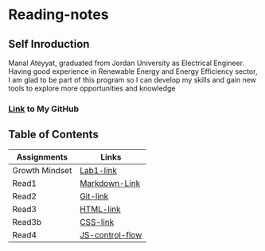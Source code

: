 # Reading-notes

## Self Inroduction 
Manal Ateyyat, graduated from Jordan University as Electrical Engineer. 
Having good experience in Renewable Energy and Energy Efficiency sector, I am glad to be part of this program so I can develop my skills and gain new tools to explore more opportunities and knowledge
### [Link](https://github.com/Manal4888) to My GitHub


## Table of Contents
|Assignments|Links|
|-----------|---------|
|Growth Mindset|[Lab1-link](Lab1.md)|
|Read1| [Markdown-Link](Read1.md)|
|Read2|[Git-link](Read2.md)|
|Read3|[HTML-link](Read3.md)|
|Read3b|[CSS-link](Read3b.md)|
|Read4|[JS-control-flow](Read4.md)|

